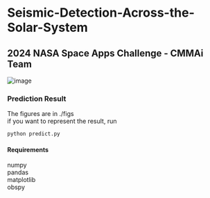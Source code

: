 # Seismic-Detection-Across-the-Solar-System
## 2024 NASA Space Apps Challenge - CMMAi Team
![image](https://github.com/wei-che34/Seismic-Detection-Across-the-Solar-System/blob/main/framework.jpg)
### Prediction Result
The figures are in ./figs\
if you want to represent the result, run 
```bash
python predict.py
```

#### Requirements
numpy\
pandas\
matplotlib\
obspy
